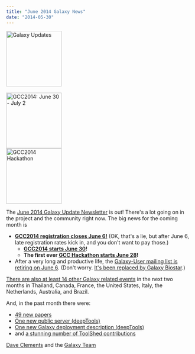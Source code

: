 ```yaml
---
title: "June 2014 Galaxy News"
date: "2014-05-30"
---
```

<div class='right'>
<a href='/galaxy-updates/2014-06/'><img src="/images/logos/GalaxyUpdate200.png" alt="Galaxy Updates" width=150 /></a><br /><br /> <a href='/galaxy-updates/2014-06/#registration-closes-june-6'><img src="/images/logos/GCC2014LogoWide200.png" alt="GCC2014: June 30 - July 2" width="150" /></a><br />
<a href='/galaxy-updates/2014-05/#galaxy-hackathon-at-gcc2014'><img src="/images/logos/GCC2014HackLogoSquare.png" alt="GCC2014 Hackathon" width="150" /></a>
</div>

The [June 2014 Galaxy Update Newsletter](/galaxy-updates/2014-06/) is out!  There's a lot going on in the project and the community right now.  The big news for the coming month is

* **[GCC2014 registration closes June 6!](/galaxy-updates/2014-06/#gcc2014-june-30---july-2-baltimore)**
    (OK, that's a lie, but after June 6, late registration rates kick in, and you don't want to pay those.)
  * **[GCC2014 starts June 30](/galaxy-updates/2014-06/#gcc2014-june-30---july-2-baltimore)!**
  * **The first ever [GCC Hackathon starts June 28](/galaxy-updates/2014-06/#galaxy-hackathon-at-gcc2014)!**
* After a very long and productive life, the [Galaxy-User mailing list is retiring on June 6](/galaxy-updates/2014-06/#galaxy-user-being-retired-june-6).  (Don't worry. [It's been replaced by Galaxy Biostar](/galaxy-updates/2014-06/#galaxy-user-being-retired-june-6).)

[There are also at least 14 other Galaxy related events](/galaxy-updates/2014-06/#other-events) in the next two months in Thailand, Canada, France, the United States, Italy, the Netherlands, Australia, and Brazil.

And, in the past month there were:

* [49 new papers](/galaxy-updates/2014-06/#new-papers)
* [One new public server (deepTools)](/galaxy-updates/2014-06/#new-public-servers)
* [One new Galaxy deployment description (deepTools)](/galaxy-updates/2014-06/#galaxy-community-hubs)
* and [a stunning number of ToolShed contributions](/galaxy-updates/2014-06/#toolshed-contributions)

[Dave Clements](/people/dave-clements/) and the [Galaxy Team](/galaxy-team/)
